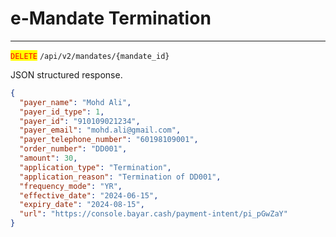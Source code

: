 # e-Mandate Termination

***

<mark style="color:red;">`DELETE`</mark> `/api/v2/mandates/{mandate_id}`



JSON structured response.



```json
{
  "payer_name": "Mohd Ali",
  "payer_id_type": 1,
  "payer_id": "910109021234",
  "payer_email": "mohd.ali@gmail.com",
  "payer_telephone_number": "60198109001",
  "order_number": "DD001",
  "amount": 30,
  "application_type": "Termination",
  "application_reason": "Termination of DD001",
  "frequency_mode": "YR",
  "effective_date": "2024-06-15",
  "expiry_date": "2024-08-15",
  "url": "https://console.bayar.cash/payment-intent/pi_pGwZaY"
}
```


